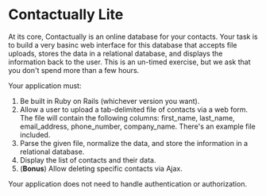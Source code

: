 Contactually Lite
=================

At its core, Contactually is an online database for your contacts. Your task
is to build a very basinc web interface for this database that accepts file
uploads, stores the data in a relational database, and displays the information
back to the user. This is an un-timed exercise, but we ask that you don't spend
more than a few hours.

Your application must:

1. Be built in Ruby on Rails (whichever version you want).
2. Allow a user to upload a tab-delimited file of contacts via a web form. The
file will contain the following columns: first_name, last_name, email_address,
phone_number, company_name. There's an example file included.
3. Parse the given file, normalize the data, and store the information in a
relational database.
4. Display the list of contacts and their data.
5. (**Bonus**) Allow deleting specific contacts via Ajax.

Your application does not need to handle authentication or authorization.